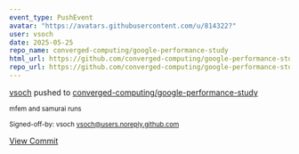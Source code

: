 ```yaml
---
event_type: PushEvent
avatar: "https://avatars.githubusercontent.com/u/814322?"
user: vsoch
date: 2025-05-25
repo_name: converged-computing/google-performance-study
html_url: https://github.com/converged-computing/google-performance-study/commit/d63b751ec87a21ff8392cd3426ab271407b4de06
repo_url: https://github.com/converged-computing/google-performance-study
---
```


<a href='https://github.com/vsoch' target='_blank'>vsoch</a> pushed to <a href='https://github.com/converged-computing/google-performance-study' target='_blank'>converged-computing/google-performance-study</a>

<small>mfem and samurai runs

Signed-off-by: vsoch <vsoch@users.noreply.github.com></small>

<a href='https://github.com/converged-computing/google-performance-study/commit/d63b751ec87a21ff8392cd3426ab271407b4de06' target='_blank'>View Commit</a>
